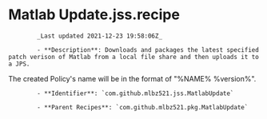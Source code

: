 # Matlab Update.jss.recipe

            _Last updated 2021-12-23 19:58:06Z_

            - **Description**: Downloads and packages the latest specified patch verison of Matlab from a local file share and then uploads it to a JPS.

The created Policy's name will be in the format of "%NAME% %version%".

            - **Identifier**: `com.github.mlbz521.jss.MatlabUpdate`

            - **Parent Recipes**: `com.github.mlbz521.pkg.MatlabUpdate`